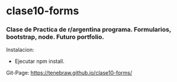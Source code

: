 # clase10-forms
<h3>Clase de Practica de r/argentina programa. Formularios, bootstrap, node. Futuro portfolio.</h3>

Instalacion: 
- Ejecutar npm install.

Git-Page: https://tenebraw.github.io/clase10-forms/


